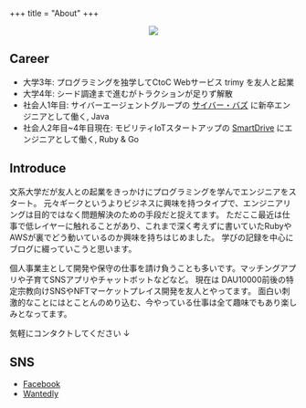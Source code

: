 +++
title = "About"
+++

<style>
  .article.markdown-body li+li { margin-top: 0px; }
</style>

<div style="text-align:center">
  <img src="https://pbs.twimg.com/profile_images/1109652340137558017/e3tEbmTW_400x400.jpg" style="" />
</div>

## Career

- 大学3年: プログラミングを独学してCtoC Webサービス trimy を友人と起業
- 大学4年: シード調達まで進むがトラクションが足りず解散
- 社会人1年目: サイバーエージェントグループの [サイバー・バズ](https://www.cyberbuzz.co.jp/) に新卒エンジニアとして働く, Java
- 社会人2年目~4年目現在: モビリティIoTスタートアップの [SmartDrive](https://smartdrive.co.jp/) にエンジニアとして働く, Ruby & Go

## Introduce

文系大学だが友人との起業をきっかけにプログラミングを学んでエンジニアをスタート。
元々ギークというよりビジネスに興味を持つタイプで、エンジニアリングは目的ではなく問題解決のための手段だと捉えてます。
ただここ最近は仕事で低レイヤーに触れることがあり、これまで深く考えずに書いていたRubyやAWSが裏でどう動いているのか興味を持ちはじめました。
学びの記録を中心にブログに綴っていこうと思います。

個人事業主として開発や保守の仕事を請け負うことも多いです。マッチングアプリや子育てSNSアプリやチャットボットなどなど。
現在は DAU10000前後の特定宗教向けSNSやNFTマーケットプレイス開発を友人とやってます。
面白い刺激的なことにはとことんのめり込む、今やっている仕事は全て趣味でもあり楽しみとなってます。

気軽にコンタクトしてください ↓

## SNS
- [Facebook](https://www.facebook.com/naoya.ito.1829)
- [Wantedly](https://www.wantedly.com/users/17806082)
